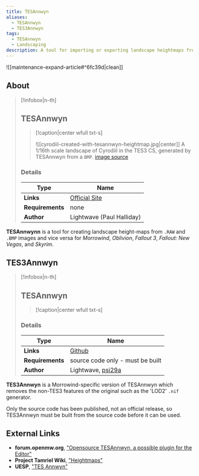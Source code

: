 ```yaml
---
title: TESAnnwyn
aliases:
  - TESAnnwyn
  - TES3Annwyn
tags:
  - TESAnnwyn
  - Landscaping
description: A tool for importing or exporting landscape heightmaps from RAW and BMP images.
---
```


![[maintenance-expand-article#^6fc39d|clean]]

## About

> [!infobox|n-th]
> 
> ## TESAnnwyn
> 
> > [!caption|center wfull txt-s]
> > 
> > ![[cyrodiil-created-with-tesannwyn-heightmap.jpg|center]]
> > A 1/16th scale landscape of Cyrodiil in the TES3 CS, generated by TESAnnwyn from a `BMP`.
> > [image source](https://www.oceanlightwave.com/morrowind/TESAnnwyn/Tamriel16th-CS.jpg)
> 
> ### Details
> 
> | Type | Name |
> | --- | --- |
> | **Links** | [Official Site](https://www.oceanlightwave.com/morrowind/TESAnnwyn.html) |
> | **Requirements** | none |
> | **Author** | Lightwave (Paul Halliday) |

**TESAnnwynn** is a tool for creating landscape height-maps from `.RAW` and `.BMP` images and vice versa for _Morrowind_, _Oblivion_, _Fallout 3_, _Fallout: New Vegas_, and _Skyrim_.

## TES3Annwyn

> [!infobox|n-th]
> 
> ## TESAnnwyn
> 
> > [!caption|center wfull txt-s]
> > 
> > 
> 
> ### Details
> 
> | Type | Name |
> | --- | --- |
> | **Links** | [Github](https://github.com/psi29a/tesannwyn) |
> | **Requirements** | source code only - must be built |
> | **Author** | Lightwave, [psi29a](https://github.com/psi29a) |

**TES3Annwyn** is a Morrowind-specific version of TESAnnwyn which removes the non-TES3 features of the original such as the 'LOD2' `.nif` generator.

Only the source code has been published, not an official release, so TES3Annwyn must be built from the source code before it can be used.

## External Links

- **forum.openmw.org**, ["Opensource TESAnnwyn, a possible plugin for the Editor"](https://forum.openmw.org/viewtopic.php?p=9936#p9936)
- **Project Tamriel Wiki**, ["Heightmaps"](https://wiki.project-tamriel.com/wiki/Heightmaps)
- **UESP**, ["TES Annwyn"](https://en.uesp.net/wiki/Morrowind_Mod:TES_Annwyn)
